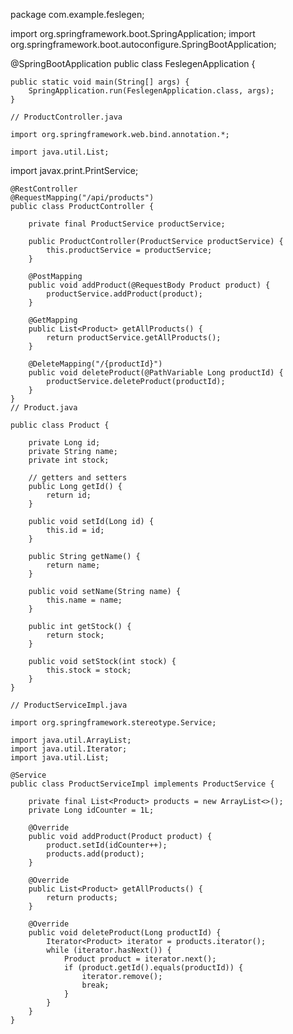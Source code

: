 package com.example.feslegen;

import org.springframework.boot.SpringApplication;
import org.springframework.boot.autoconfigure.SpringBootApplication;

@SpringBootApplication
public class FeslegenApplication {

	public static void main(String[] args) {
		SpringApplication.run(FeslegenApplication.class, args);
	}

	// ProductController.java

	import org.springframework.web.bind.annotation.*;

	import java.util.List;

import javax.print.PrintService;

	@RestController
	@RequestMapping("/api/products")
	public class ProductController {

	    private final ProductService productService;

	    public ProductController(ProductService productService) {
	        this.productService = productService;
	    }

	    @PostMapping
	    public void addProduct(@RequestBody Product product) {
	        productService.addProduct(product);
	    }

	    @GetMapping
	    public List<Product> getAllProducts() {
	        return productService.getAllProducts();
	    }

	    @DeleteMapping("/{productId}")
	    public void deleteProduct(@PathVariable Long productId) {
	        productService.deleteProduct(productId);
	    }
	}
	// Product.java

	public class Product {

	    private Long id;
	    private String name;
	    private int stock;

	    // getters and setters
	    public Long getId() {
	        return id;
	    }

	    public void setId(Long id) {
	        this.id = id;
	    }

	    public String getName() {
	        return name;
	    }

	    public void setName(String name) {
	        this.name = name;
	    }

	    public int getStock() {
	        return stock;
	    }

	    public void setStock(int stock) {
	        this.stock = stock;
	    }
	}

	// ProductServiceImpl.java

	import org.springframework.stereotype.Service;

	import java.util.ArrayList;
	import java.util.Iterator;
	import java.util.List;

	@Service
	public class ProductServiceImpl implements ProductService {

	    private final List<Product> products = new ArrayList<>();
	    private Long idCounter = 1L;

	    @Override
	    public void addProduct(Product product) {
	        product.setId(idCounter++);
	        products.add(product);
	    }

	    @Override
	    public List<Product> getAllProducts() {
	        return products;
	    }

	    @Override
	    public void deleteProduct(Long productId) {
	        Iterator<Product> iterator = products.iterator();
	        while (iterator.hasNext()) {
	            Product product = iterator.next();
	            if (product.getId().equals(productId)) {
	                iterator.remove();
	                break;
	            }
	        }
	    }
	}

